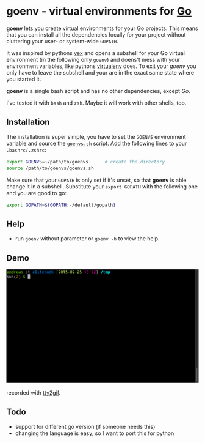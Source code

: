 # goenv - virtual environments for [Go](https://golang.org/)

**goenv** lets you create virtual environments for your Go projects. This means that you can install all the dependencies locally for your project without cluttering your user- or system-wide `GOPATH`.

It was inspired by pythons [vex](https://pypi.python.org/pypi/vex) and opens a subshell for your Go virtual environment (in the following only `goenv`) and doens't mess with your environment variables, like pythons [virtualenv](https://github.com/pypa/virtualenv) does. To exit your *goenv* you only have to leave the subshell and your are in the exact same state where you started it.

**goenv** is a single bash script and has no other dependencies, except *Go*.

I've tested it with `bash` and `zsh`. Maybe it will work with other shells, too.

## Installation

The installation is super simple, you have to set the `GOENVS` environment variable and source the [`goenvs.sh`](goenvs.sh) script. Add the following lines to your `.bashrc/.zshrc`:

```sh
export GOENVS=~/path/to/goenvs      # create the directory
source /path/to/goenvs/goenvs.sh
```

Make sure that your `GOPATH` is only set if it's unset, so that **goenv** is able change it in a subshell. Substitute your `export GOPATH` with the following one and you are good to go:

```sh
export GOPATH=${GOPATH:-/default/gopath}
```

## Help

- run `goenv` without parameter or `goenv -h` to view the help.

## Demo

![goenv demo](demo.gif)

recorded with [tty2gif](http://z24.github.io/tty2gif/).

## Todo

- support for different go version (if someone needs this)
- changing the language is easy, so I want to port this for python
